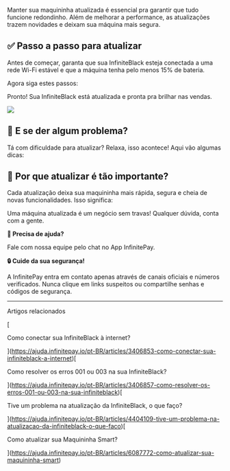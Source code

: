Manter sua maquininha atualizada é essencial pra garantir que tudo funcione redondinho. Além de melhorar a performance, as atualizações trazem novidades e deixam sua máquina mais segura.

## ✅ Passo a passo para atualizar

Antes de começar, garanta que sua InfiniteBlack esteja conectada a uma rede Wi-Fi estável e que a máquina tenha pelo menos 15% de bateria.

Agora siga estes passos:

Pronto! Sua InfiniteBlack está atualizada e pronta pra brilhar nas vendas.

[![](https://downloads.intercomcdn.com/i/o/356132581/0c65c593cd7884b33236144f/INFINITEBLACK_ATUALIZAR.gif?expires=1756089000&signature=dae5dc8840ee0745dce54430694fa64088ddea083876fb118d0ac4099940bb8e&req=dyUhF8p8mIleFb4f3HP0gHXXtAeYViQktg7xOIZHcsQwx5nqTQq2WJ1JhO6A%0A1kxjErvCYdWhdsPgyg%3D%3D%0A)](https://downloads.intercomcdn.com/i/o/356132581/0c65c593cd7884b33236144f/INFINITEBLACK_ATUALIZAR.gif?expires=1756089000&signature=dae5dc8840ee0745dce54430694fa64088ddea083876fb118d0ac4099940bb8e&req=dyUhF8p8mIleFb4f3HP0gHXXtAeYViQktg7xOIZHcsQwx5nqTQq2WJ1JhO6A%0A1kxjErvCYdWhdsPgyg%3D%3D%0A)

## 🔎 E se der algum problema?

Tá com dificuldade para atualizar? Relaxa, isso acontece! Aqui vão algumas dicas:

## 📢 Por que atualizar é tão importante?

Cada atualização deixa sua maquininha mais rápida, segura e cheia de novas funcionalidades. Isso significa:

Uma máquina atualizada é um negócio sem travas! Qualquer dúvida, conta com a gente.

**🔔 Precisa de ajuda?**

Fale com nossa equipe pelo chat no App InfinitePay.

**🔒 Cuide da sua segurança!**

A InfinitePay entra em contato apenas através de canais oficiais e números verificados. Nunca clique em links suspeitos ou compartilhe senhas e códigos de segurança.

___

Artigos relacionados

[

Como conectar sua InfiniteBlack à internet?

](https://ajuda.infinitepay.io/pt-BR/articles/3406853-como-conectar-sua-infiniteblack-a-internet)[

Como resolver os erros 001 ou 003 na sua InfiniteBlack?

](https://ajuda.infinitepay.io/pt-BR/articles/3406857-como-resolver-os-erros-001-ou-003-na-sua-infiniteblack)[

Tive um problema na atualização da InfiniteBlack, o que faço?

](https://ajuda.infinitepay.io/pt-BR/articles/4404109-tive-um-problema-na-atualizacao-da-infiniteblack-o-que-faco)[

Como atualizar sua Maquininha Smart?

](https://ajuda.infinitepay.io/pt-BR/articles/6087772-como-atualizar-sua-maquininha-smart)